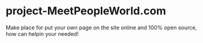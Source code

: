 # project-MeetPeopleWorld.com
Make place for put your own page on the site online and 100% open source, how can helpin your needed!
